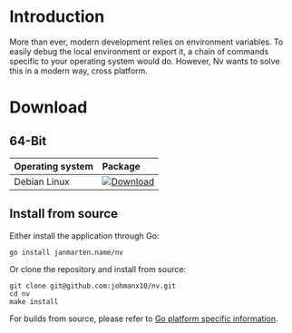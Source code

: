 # Introduction

More than ever, modern development relies on environment variables. To easily debug the local environment or export it,
a chain of commands specific to your operating system would do. However, Nv wants to solve this in a modern way,
cross platform.

# Download

## 64-Bit

| Operating system | Package |
|:-----------------|:--------|
| Debian Linux     | [![Download](https://img.shields.io/github/v/release/johmanx10/nv?include_prereleases&label=&color=c60036&logo=debian)](https://github.com/johmanx10/nv/releases/latest/download/nv_amd64.deb) |

## Install from source

Either install the application through Go:

```
go install janmarten.name/nv
```

Or clone the repository and install from source:

```
git clone git@github.com:johmanx10/nv.git
cd nv
make install
```

For builds from source, please refer to
[Go platform specific information](https://github.com/golang/go/wiki#platform-specific-information).
